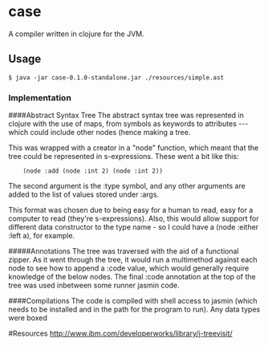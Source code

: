 # case
A compiler written in clojure for the JVM.


## Usage

    $ java -jar case-0.1.0-standalone.jar ./resources/simple.ast


### Implementation
	
####Abstract Syntax Tree
The abstract syntax tree was represented in clojure with the use of maps, from symbols as keywords to attributes --- which could include other nodes (hence making a tree.

This was wrapped with a creator in a "node" function, which meant that the tree could be represented in s-expressions. These went a bit like this:

		(node :add (node :int 2) (node :int 2))

The second argument is the :type symbol, and any other arguments are added to the list of values stored under :args.

This format was chosen due to being easy for a human to read, easy for a computer to read (they're s-expressions). Also, this would allow support for different data constructor to the type name - so I could have a (node :either :left a), for example.

#####Annotations
The tree was traversed with the aid of a functional zipper. As it went through the tree, it would run a multimethod against each node to see how to append a :code value, which would generally require knowledge of the below nodes. The final :code annotation at the top of the tree was used inbetween some runner jasmin code.

####Compilations
The code is compiled with shell access to jasmin (which needs to be installed and in the path for the program to run). Any data types were boxed 

#Resources
http://www.ibm.com/developerworks/library/j-treevisit/

